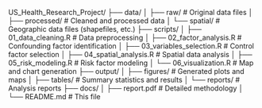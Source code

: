 US_Health_Research_Project/
├── data/
│   ├── raw/                 # Original data files
│   ├── processed/           # Cleaned and processed data
│   └── spatial/             # Geographic data files (shapefiles, etc.)
├── scripts/
│   ├── 01_data_cleaning.R   # Data preprocessing
│   ├── 02_factor_analysis.R  # Confounding factor identification
│   ├── 03_variables_selection.R     # Control factor selection
│   ├── 04_spatial_analysis.R      # Spatial data analysis
│   ├── 05_risk_modeling.R          # Risk factor modeling
│   └── 06_visualization.R          # Map and chart generation
├── output/
│   ├── figures/             # Generated plots and maps
│   ├── tables/              # Summary statistics and results
│   └── reports/             # Analysis reports
├── docs/
│   ├── report.pdf       # Detailed methodology
│   
└── README.md               # This file
